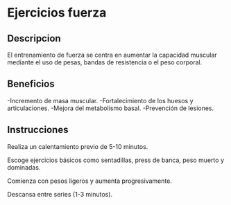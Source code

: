# Ejercicios fuerza

## Descripcion

El entrenamiento de fuerza se centra en aumentar la capacidad muscular mediante el uso de pesas, bandas de resistencia o el peso corporal.

## Beneficios

-Incremento de masa muscular.
-Fortalecimiento de los huesos y articulaciones.
-Mejora del metabolismo basal.
-Prevención de lesiones.

## Instrucciones

Realiza un calentamiento previo de 5-10 minutos.

Escoge ejercicios básicos como sentadillas, press de banca, peso muerto y dominadas.

Comienza con pesos ligeros y aumenta progresivamente.

Descansa entre series (1-3 minutos).

